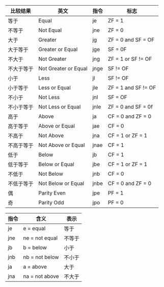 
| 比较结果   | 英文                 | 指令 | 标志                |
| ---------- | -------------------- | ---- | ------------------- |
| 等于       | Equal                | je   | ZF = 1              |
| 不等于     | Not Equal            | jne  | ZF = 0              |
| 大于       | Greater              | jg   | ZF = 0 and SF = OF  |
| 大于等于   | Greater or Equal     | jge  | SF = 0F             |
| 不大于     | Not Greater          | jng  | ZF = 1 or SF != OF  |
| 不大于等于 | Not Greater or Equal | jnge | SF != OF            |
| 小于       | Less                 | jl   | SF != OF            |
| 小于等于   | Less or Equal        | jle  | ZF = 1 and SF != OF |
| 不小于     | Not Less             | jnl  | SF = OF             |
| 不小于等于 | Not Less or Equal    | jnle | ZF = 0 and SF = 0f  |
| 高于       | Above                | ja   | CF = 0 and ZF = 0   |
| 高于等于   | Above or Equal       | jae  | CF = 0              |
| 不高于     | Not Above            | jna  | CF = 1 or ZF = 1    |
| 不高于等于 | Not Above or Equal   | jnae | CF = 1              |
| 低于       | Below                | jb   | CF = 1              |
| 低于等于   | Below or Equal       | jbe  | CF = 1 or ZF = 1    |
| 不低于     | Not Below            | jnb  | CF = 0              |
| 不低于等于 | Not Below or Equal   | jnbe | CF = 0 and ZF = 0   |
| 偶         | Parity Even          | jpe  | PF = 1              |
| 奇         | Parity Odd           | jpo  | PF = 0              |

| 指令 |       含义  | 表示 |
|------| ------------|------|
| je   |    e = equal | 等于|
| jne   | ne = not equal | 不等于|
| jb     | b = below    |   小于 |
| jnb   | nb = not below    |   不小于 | 
| ja    | a = above     |   大于 | 
| jna   | na = not above    | 不大于 |